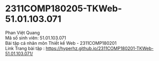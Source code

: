 # 2311COMP180205-TKWeb-51.01.103.071
Phan Việt Quang <br>
Mã số sinh viên: 51.01.103.071 <br>
Bài tập cá nhân môn Thiết kế Web - 2311COMP180201 <br>
Link Trang bài tập : https://hyperhz.github.io/2311COMP180201-TKWeb-51.01.103.071/
